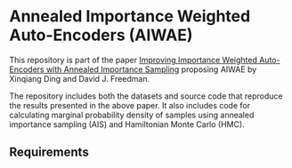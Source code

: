 # Annealed Importance Weighted Auto-Encoders (AIWAE)

This repository is part of the paper [Improving Importance Weighted Auto-Encoders with Annealed Importance Sampling](https://arxiv.org/abs/1906.04904) proposing AIWAE by Xinqiang Ding and David J. Freedman.

The repository includes both the datasets and source code that reproduce the results presented in the above paper.
It also includes code for calculating marginal probability density of samples using annealed importance sampling (AIS) and Hamiltonian Monte Carlo (HMC).

## Requirements


